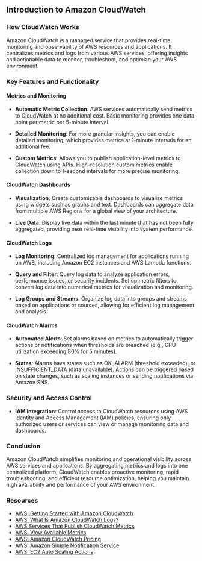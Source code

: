## Introduction to Amazon CloudWatch

### How CloudWatch Works

Amazon CloudWatch is a managed service that provides real-time monitoring and observability of AWS resources and applications. It centralizes metrics and logs from various AWS services, offering insights and actionable data to monitor, troubleshoot, and optimize your AWS environment.

### Key Features and Functionality

#### Metrics and Monitoring

- **Automatic Metric Collection**: AWS services automatically send metrics to CloudWatch at no additional cost. Basic monitoring provides one data point per metric per 5-minute interval.
  
- **Detailed Monitoring**: For more granular insights, you can enable detailed monitoring, which provides metrics at 1-minute intervals for an additional fee.

- **Custom Metrics**: Allows you to publish application-level metrics to CloudWatch using APIs. High-resolution custom metrics enable collection down to 1-second intervals for more precise monitoring.

#### CloudWatch Dashboards

- **Visualization**: Create customizable dashboards to visualize metrics using widgets such as graphs and text. Dashboards can aggregate data from multiple AWS Regions for a global view of your architecture.

- **Live Data**: Display live data within the last minute that has not been fully aggregated, providing near real-time visibility into system performance.

#### CloudWatch Logs

- **Log Monitoring**: Centralized log management for applications running on AWS, including Amazon EC2 instances and AWS Lambda functions.

- **Query and Filter**: Query log data to analyze application errors, performance issues, or security incidents. Set up metric filters to convert log data into numerical metrics for visualization and monitoring.

- **Log Groups and Streams**: Organize log data into groups and streams based on applications or sources, allowing for efficient log management and analysis.

#### CloudWatch Alarms

- **Automated Alerts**: Set alarms based on metrics to automatically trigger actions or notifications when thresholds are breached (e.g., CPU utilization exceeding 80% for 5 minutes).

- **States**: Alarms have states such as OK, ALARM (threshold exceeded), or INSUFFICIENT_DATA (data unavailable). Actions can be triggered based on state changes, such as scaling instances or sending notifications via Amazon SNS.

### Security and Access Control

- **IAM Integration**: Control access to CloudWatch resources using AWS Identity and Access Management (IAM) policies, ensuring only authorized users or services can view or manage monitoring data and dashboards.

### Conclusion

Amazon CloudWatch simplifies monitoring and operational visibility across AWS services and applications. By aggregating metrics and logs into one centralized platform, CloudWatch enables proactive monitoring, rapid troubleshooting, and efficient resource optimization, helping you maintain high availability and performance of your AWS environment.

### Resources

- [AWS: Getting Started with Amazon CloudWatch](https://aws.amazon.com/cloudwatch/getting-started/)
- [AWS: What Is Amazon CloudWatch Logs?](https://aws.amazon.com/cloudwatch/features/)
- [AWS Services That Publish CloudWatch Metrics](https://docs.aws.amazon.com/AmazonCloudWatch/latest/monitoring/aws-services-cloudwatch-metrics.html)
- [AWS: View Available Metrics](https://docs.aws.amazon.com/AmazonCloudWatch/latest/monitoring/viewing_metrics_with_cloudwatch.html)
- [AWS: Amazon CloudWatch Pricing](https://aws.amazon.com/cloudwatch/pricing/)
- [AWS: Amazon Simple Notification Service](https://aws.amazon.com/sns/)
- [AWS: EC2 Auto Scaling Actions](https://docs.aws.amazon.com/autoscaling/ec2/userguide/as-instance-termination.html)

